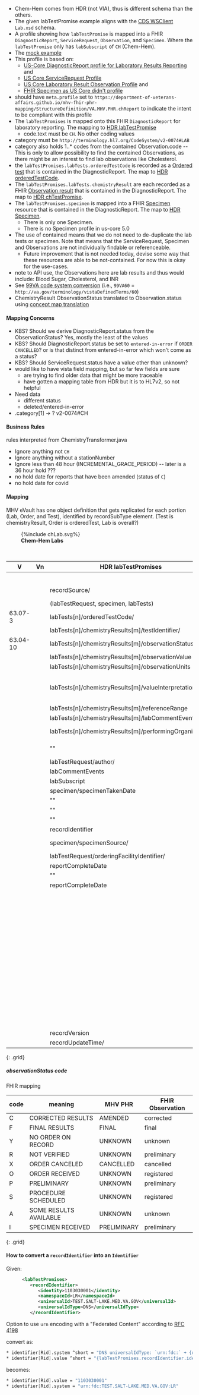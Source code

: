 
- Chem-Hem comes from HDR (not VIA), thus is different schema than the others.
- The given labTestPromise example aligns with the [CDS WSClient](https://github.com/department-of-veterans-affairs/mhv-np-cds-wsclient/tree/development/src/main/resources/xsd/templates/MHVLabChemHemRead1) `Lab.xsd` schema.
- A profile showing how `labTestPromise` is mapped into a FHIR `DiagnosticReport`, `ServiceRequest`, `Observation`, and `Specimen`. Where the `labTestPromise` only has `labSubscript` of `CH` (Chem-Hem).
- The [mock example](https://github.com/department-of-veterans-affairs/mhv-fhir-phr-mapping/blob/main/mocks/hdr_lab_sample.xml)
- This profile is based on:
  - [US-Core DiagnosticReport profile for Laboratory Results Reporting]({{site.data.fhir.hl7fhiruscore}}/StructureDefinition-us-core-diagnosticreport-lab.html) and 
  - [US Core ServiceRequest Profile]({{site.data.fhir.hl7fhiruscore}}/StructureDefinition-us-core-servicerequest.html)
  - [US Core Laboratory Result Observation Profile]({{site.data.fhir.hl7fhiruscore}}/StructureDefinition-us-core-observation-lab.html) and
  - [FHIR Specimen as US Core didn't profile]({{site.data.fhir.path}}specimen.html)
- should have `meta.profile` set to `https://department-of-veterans-affairs.github.io/mhv-fhir-phr-mapping/StructureDefinition/VA.MHV.PHR.chReport` to indicate the intent to be compliant with this profile
- The `labTestPromises` is mapped onto this FHIR `DiagnosticReport` for laboratory reporting. The mapping to [HDR labTestPromise](StructureDefinition-VA.MHV.PHR.chReport-mappings.html#mappings-for-hdr-to-mhv-fhir-phr-labtestpromises)
  - code.text must be `CH`. No other coding values
- category must be `http://terminology.hl7.org/CodeSystem/v2-0074#LAB`
- category also holds 1..* codes from the contained Observation.code -- This is only to allow possibility to find the contained Observations, as there might be an interest to find lab observations like Cholesterol.
- the `labTestPromises.labTests.orderedTestCode` is recorded as a [Ordered test](StructureDefinition-VA.MHV.PHR.chOrder.html) that is contained in the DiagnosticReport. The map to [HDR orderedTestCode](StructureDefinition-VA.MHV.PHR.chOrder-mappings.html#mappings-for-hdr-labtests-order-to-mhv-fhir-phr-labtestpromises-labtests-orderedtestcode).
- The `labTestPromises.labTests.chemistryResult` are each recorded as a FHIR [Observation result](StructureDefinition-VA.MHV.PHR.chTest.html) that is contained in the DiagnosticReport. The map to [HDR chTestPromise](StructureDefinition-VA.MHV.PHR.chTest-mappings.html#mappings-for-hdr-labtests-to-mhv-fhir-phr-labtestpromises-labtests).
- The `labTestPromises.specimen` is mapped into a FHIR [Specimen](StructureDefinition-VA.MHV.PHR.chSpecimen.html) resource that is contained in the DiagnosticReport. The map to [HDR Specimen](StructureDefinition-VA.MHV.PHR.chSpecimen-mappings.html#mappings-for-hdr-labtestpromises-specimen-to-mhv-fhir-phr-labtestpromises-specimen).
  - There is only one Specimen.
  - There is no Specimen profile in us-core 5.0
- The use of contained means that we do not need to de-duplicate the lab tests or specimen. Note that means that the ServiceRequest, Specimen and Observations are not individually findable or referenceable.
  - Future improvement that is not needed today, devise some way that these resources are able to be not-contained. For now this is okay for the use-cases.
- note to API use, the Observations here are lab results and thus would include: Blood Sugar, Cholesterol, and INR
- See [99VA code system conversion](utility.html#code-lookup) (i.e., `99VA60` = `http://va.gov/terminology/vistaDefinedTerms/60`)
- ChemistryResult ObservationStatus translated to Observation.status using [concept map translation](ConceptMap-VF-ChemistryResult-ObservationStatus.html)

#### Mapping Concerns

- KBS? Should we derive DiagnosticReport.status from the ObservationStatus? Yes, mostly the least of the values
- KBS? Should DiagnosticReport.status be set to `entered-in-error` if `ORDER CANCELLED`? or is that distinct from entered-in-error which won't come as a status?
- KBS? Should ServiceRequest.status have a value other than unknown?
- would like to have vista field mapping, but so far few fields are sure
  - are trying to find older data that might be more traceable
  - have gotten a mapping table from HDR but it is to HL7v2, so not helpful
- Need data 
  - different status
  - deleted/entered-in-error
- .category[1]  -> ? v2-0074#CH

#### Business Rules

rules interpreted from ChemistryTransformer.java

- Ignore anything not `CH`
- Ignore anything without a stationNumber
- Ignore less than 48 hour (INCREMENTAL_GRACE_PERIOD) -- later is a 36 hour hold  ???
- no hold date for reports that have been amended (status of `C`)
- no hold date for covid
  
#### Mapping

MHV eVault has one object definition that gets replicated for each portion (Lab, Order, and Test), identified by recordSubType element. (Test is chemistryResult, Order is orderedTest, Lab is overall?)

<figure>
{%include chLab.svg%}
<figcaption><b>Chem-Hem Labs</b></figcaption>
</figure>
<br clear="all">

| V | Vn | HDR labTestPromises                                |   MHV eVault                    | FHIR                                | Note |
|---|----|--------------------------------------------------- |---------------------------------|-------------------------------------|------------|
|   |    |                                                    |  icn={icn}                      | DiagnosticReport.subject            |  |
|   |    | recordSource/                                      |  stationNumber={namespaceId}    | DiagnosticReport.performer[org]     |  |
|   |    | (labTestRequest, specimen, labTests)               | recordSubType                   |                                     | `LAB` / `PANEL` / `TEST` |
| 63.07-3 |  | labTests[n]/orderedTestCode/                   | orderedTest = {displayText}     | ServiceRequest[n].code              |  |
|   |    | labTests[n]/chemistryResults[m]/testIdentifier/    | labTestName={originalText}      | Observation[m].code                 |  |
| 63.04-10 |  | labTests[n]/chemistryResults[m]/observationStatus  | status                          | Observation[m].status          | see table below |
|   |    | labTests[n]/chemistryResults[m]/observationValue   | result                          | Observation[m].value[x]             |  |
|   |    | labTests[n]/chemistryResults[m]/observationUnits   | units                           | Observation[m].valueQuantity.units  |  |
|   |    | labTests[n]/chemistryResults[m]/valueInterpretation | resultIndicator                | Observation[m].interpretation       | L->Low, LL->Critical Low, H->High, HH->Critical High |
|   |    | labTests[n]/chemistryResults[m]/referenceRange     | referenceRange                  | Observation[m].referenceRange.text  |  |
|   |    | labTests[n]/chemistryResults[m]/labCommentEvents   | interpretation                  | Observation[m].note.text            | multiple |
|   |    | labTests[n]/chemistryResults[m]/performingOrganization/ | performingLocation={location} | Observation[m].performer[org]    |  |
|   |    |   ""                                               | performingLocationName={name}   |                                     |  |
|   |    | labTestRequest/author/                             | orderingProvider={name}         | ServiceRequest.author               |  |
|   |    | labCommentEvents                                   | comments                        | DiagnosticReport.extension[notes]   | multiple |
|   |    | labSubscript                                       | labType                         | DiagnosticReport.code.text          | `CH` |
|   |    | specimen/specimenTakenDate                         | collectedOnDatePrecise          | Specimen.collectedDateTime          |  |
|   |    |  ""                                                | collectedOnDateImprecise        |                                     |  |
|   |    |  ""                                                |                                 | DiagnosticReport.effectiveDateTime  |  |
|   |    |  ""                                                |                                 | Observation[*].effectiveDateTime    |  |
|   |    | recordIdentifier                                   | recordId                        | DiagnosticReport.identifier[Rid]    |  |
|   |    | specimen/specimenSource/                           | specimenSource={displayText}    | Specimen.type                       |  |
|   |    | labTestRequest/orderingFacilityIdentifier/         | orderingLocation={name}         | ServiceRequest.performer[location]  |  |
|   |    | reportCompleteDate                                 | reportCompleteDatePrecise       | DiagnosticReport.issued             |  |
|   |    |  ""                                                | reportCompleteDateImprecise     |                                     |  |
|   |    | reportCompleteDate                                 | reportCompleteDatePrecise       | Observation[*].issued               |  |
|   |    |                                                    |                                 | DiagnosticReport.category=`LAB`     | also all chTest code |
|   |    |                                                    |                                 | DiagnosticReport.status             | based on all Observation.status. So `final` or `preliminary` |
|   |    |                                                    |                                 | Specimen.status=`available`         |  |
|   |    |                                                    |                                 | Specimen.request = {ServiceRequest} | multiple |
|   |    |                                                    |                                 | ServiceRequest[n].category=`Laboratory procedure`     |  |
|   |    |                                                    |                                 | ServiceRequest[n].status=`unknown`  |  |
|   |    |                                                    |                                 | ServiceRequest[n].intent=`order`    |  |
|   |    |                                                    |                                 | Observation[m].category=`laboratory` |  |
|   |    |                                                    |                                 | Observation[m].specimen = {Specimen} |  |
|   |    |                                                    |                                 | Observation[m].basedOn = {ServiceRequest}  |  |
|   |    | recordVersion | | | |
|   |    | recordUpdateTime/ | | | |
{: .grid}

##### observationStatus code

FHIR mapping

| code | meaning                | MHV PHR     |  FHIR Observation
|-----|-------------------------|-------------|----------------|
| C   | CORRECTED RESULTS       | AMENDED     | corrected |
| F   | FINAL RESULTS           | FINAL       | final |
| Y   | NO ORDER ON RECORD      | UNKNOWN     | unknown |
| R   | NOT VERIFIED            | UNKNOWN     | preliminary |
| X   | ORDER CANCELED          | CANCELLED   | cancelled |
| O   | ORDER RECEIVED          | UNKNOWN     | registered |
| P   | PRELIMINARY             | UNKNOWN     | preliminary |
| S   | PROCEDURE SCHEDULED     | UNKNOWN     | registered |
| A   | SOME RESULTS AVAILABLE  | UNKNOWN     | unknown |
| I   | SPECIMEN RECEIVED       | PRELIMINARY | preliminary |
{: .grid}

#### How to convert a `recordIdentifier` into an `Identifier`

Given:

``` xml
      <labTestPromises>
         <recordIdentifier>
            <identity>1103030001</identity>
            <namespaceId>LR</namespaceId>
            <universalId>TEST.SALT-LAKE.MED.VA.GOV</universalId>
            <universalIdType>DNS</universalIdType>
         </recordIdentifier>
```

Option to use `urn` encoding with a "Federated Content" according to [RFC 4198](https://www.rfc-editor.org/rfc/rfc4198)

convert as:

``` fs
* identifier[Rid].system ^short = "DNS universalIdType: `urn:fdc:` + {universalID} + `:` + {namespaceId}"
* identifier[Rid].value ^short = "{labTestPromises.recordIdentifier.identity}"
```

becomes:

``` fs
* identifier[Rid].value = "1103030001" 
* identifier[Rid].system = "urn:fdc:TEST.SALT-LAKE.MED.VA.GOV:LR"
```

